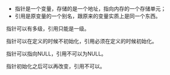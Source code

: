 - 指针是一个变量，存储的是一个地址，指向内存的一个存储单元；
- 引用是原变量的一个别名，跟原来的变量实质上是同一个东西。

指针可以有多级，引用只能是一级。

指针可以在定义的时候不初始化，引用必须在定义的时候初始化。

指针可以指向NULL，引用不可以为NULL。

指针初始化之后可以再改变，引用不可以。